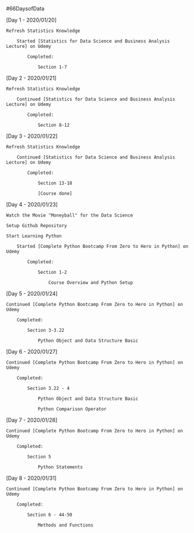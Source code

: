 #66DaysofData

[Day 1 - 2020/01/20]

	Refresh Statistics Knowledge

		Started [Statistics for Data Science and Business Analysis Lecture] on Udemy

			Completed:
		
				Section 1-7

[Day 2 - 2020/01/21]

	Refresh Statistics Knowledge

		Continued [Statistics for Data Science and Business Analysis Lecture] on Udemy

			Completed:
		
				Section 8-12

[Day 3 - 2020/01/22]

	Refresh Statistics Knowledge

		Continued [Statistics for Data Science and Business Analysis Lecture] on Udemy

			Completed:
				
				Section 13-18
				
				[Course done]

[Day 4 - 2020/01/23]

	Watch the Movie "Moneyball" for the Data Science

	Setup Github Repository

	Start Learning Python

		Started [Complete Python Bootcamp From Zero to Hero in Python] on Udemy

			Completed:

				Section 1-2

					Course Overview and Python Setup

[Day 5 - 2020/01/24]

	Continued [Complete Python Bootcamp From Zero to Hero in Python] on Udemy

		Completed:

			Section 3-3.22

				Python Object and Data Structure Basic

[Day 6 - 2020/01/27]

	Continued [Complete Python Bootcamp From Zero to Hero in Python] on Udemy

		Completed:

			Section 3.22 - 4

				Python Object and Data Structure Basic

				Python Comparison Operator

[Day 7 - 2020/01/28]

	Continued [Complete Python Bootcamp From Zero to Hero in Python] on Udemy

		Completed:

			Section 5

				Python Statements

[Day 8 - 2020/01/31]

	Continued [Complete Python Bootcamp From Zero to Hero in Python] on Udemy

		Completed:

			Section 6 - 44-50

				Methods and Functions
